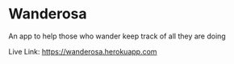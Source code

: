 # Wanderosa
An app to help those who wander keep track of all they are doing

Live Link: https://wanderosa.herokuapp.com
